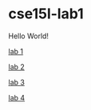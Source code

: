 # cse15l-lab1
Hello World!

[lab 1](./lab1/labreport)

[lab 2](./lab2/labreport)

[lab 3](./lab3/labreport)

[lab 4](./lab4/labreport)
